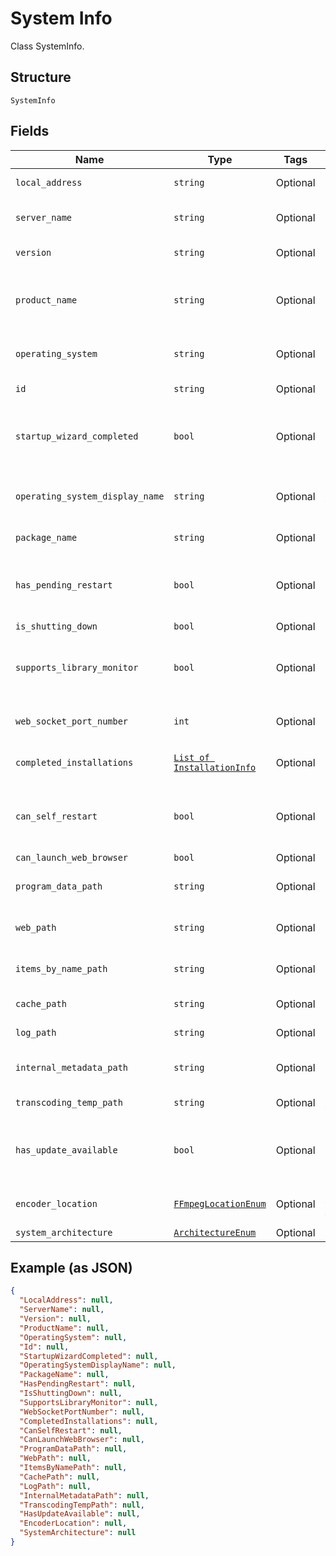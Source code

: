 
# System Info

Class SystemInfo.

## Structure

`SystemInfo`

## Fields

| Name | Type | Tags | Description |
|  --- | --- | --- | --- |
| `local_address` | `string` | Optional | Gets or sets the local address. |
| `server_name` | `string` | Optional | Gets or sets the name of the server. |
| `version` | `string` | Optional | Gets or sets the server version. |
| `product_name` | `string` | Optional | Gets or sets the product name. This is the AssemblyProduct name. |
| `operating_system` | `string` | Optional | Gets or sets the operating system. |
| `id` | `string` | Optional | Gets or sets the id. |
| `startup_wizard_completed` | `bool` | Optional | Gets or sets a value indicating whether the startup wizard is completed. |
| `operating_system_display_name` | `string` | Optional | Gets or sets the display name of the operating system. |
| `package_name` | `string` | Optional | Gets or sets the package name. |
| `has_pending_restart` | `bool` | Optional | Gets or sets a value indicating whether this instance has pending restart. |
| `is_shutting_down` | `bool` | Optional | - |
| `supports_library_monitor` | `bool` | Optional | Gets or sets a value indicating whether [supports library monitor]. |
| `web_socket_port_number` | `int` | Optional | Gets or sets the web socket port number. |
| `completed_installations` | [`List of InstallationInfo`](../../doc/models/installation-info.md) | Optional | Gets or sets the completed installations. |
| `can_self_restart` | `bool` | Optional | Gets or sets a value indicating whether this instance can self restart. |
| `can_launch_web_browser` | `bool` | Optional | - |
| `program_data_path` | `string` | Optional | Gets or sets the program data path. |
| `web_path` | `string` | Optional | Gets or sets the web UI resources path. |
| `items_by_name_path` | `string` | Optional | Gets or sets the items by name path. |
| `cache_path` | `string` | Optional | Gets or sets the cache path. |
| `log_path` | `string` | Optional | Gets or sets the log path. |
| `internal_metadata_path` | `string` | Optional | Gets or sets the internal metadata path. |
| `transcoding_temp_path` | `string` | Optional | Gets or sets the transcode path. |
| `has_update_available` | `bool` | Optional | Gets or sets a value indicating whether this instance has update available. |
| `encoder_location` | [`FFmpegLocationEnum`](../../doc/models/f-fmpeg-location-enum.md) | Optional | Enum describing the location of the FFmpeg tool. |
| `system_architecture` | [`ArchitectureEnum`](../../doc/models/architecture-enum.md) | Optional | - |

## Example (as JSON)

```json
{
  "LocalAddress": null,
  "ServerName": null,
  "Version": null,
  "ProductName": null,
  "OperatingSystem": null,
  "Id": null,
  "StartupWizardCompleted": null,
  "OperatingSystemDisplayName": null,
  "PackageName": null,
  "HasPendingRestart": null,
  "IsShuttingDown": null,
  "SupportsLibraryMonitor": null,
  "WebSocketPortNumber": null,
  "CompletedInstallations": null,
  "CanSelfRestart": null,
  "CanLaunchWebBrowser": null,
  "ProgramDataPath": null,
  "WebPath": null,
  "ItemsByNamePath": null,
  "CachePath": null,
  "LogPath": null,
  "InternalMetadataPath": null,
  "TranscodingTempPath": null,
  "HasUpdateAvailable": null,
  "EncoderLocation": null,
  "SystemArchitecture": null
}
```

